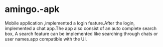 # amingo.-apk
Mobile application ,implemented a login feature.After the login,  implemented  a chat app.The app also consist of an auto complete search box, A search feature can be implemented like searching through chats or user names.app compatible with the UI.

